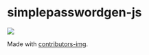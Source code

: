# simplepasswordgen-js

<a href = "https://github.com/athif-irshad/simplepasswordgen-js/graphs/contributors">
  <img src = "https://contrib.rocks/image?repo = GitHub_username/repository_name"/>
</a>

Made with [contributors-img](https://contrib.rocks).
